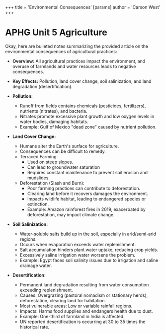 +++
 title = 'Environmental Consequences'
[params]
	author = 'Carson West'
+++
# APHG Unit 5 Agriculture
Okay, here are bulleted notes summarizing the provided article on the environmental consequences of agricultural practices:

*   **Overview:** All agricultural practices impact the environment, and overuse of farmlands and water resources leads to negative consequences.
*   **Key Effects:** Pollution, land cover change, soil salinization, and land degradation (desertification).

*   **Pollution:**
    *   Runoff from fields contains chemicals (pesticides, fertilizers), nutrients (nitrates), and bacteria.
    *   Nitrates promote excessive plant growth and low oxygen levels in water bodies, damaging habitats.
    *   Example: Gulf of Mexico "dead zone" caused by nutrient pollution.

*   **Land Cover Change:**
    *   Humans alter the Earth's surface for agriculture.
    *   Consequences can be difficult to remedy.
    *   Terraced Farming:
        *   Used on steep slopes.
        *   Can lead to groundwater saturation
        *   Requires constant maintenance to prevent soil erosion and mudslides.
    *   Deforestation (Slash and Burn):
        *   Poor farming practices can contribute to deforestation.
        *   Clearing land before it recovers damages the environment.
        *   Impacts wildlife habitat, leading to endangered species or extinction.
        *   Example: Amazon rainforest fires in 2019, exacerbated by deforestation, may impact climate change.

*   **Soil Salinization:**
    *   Water-soluble salts build up in the soil, especially in arid/semi-arid regions.
    *   Occurs when evaporation exceeds water replenishment.
    *   Salt accumulation hinders plant water uptake, reducing crop yields.
    *   Excessively saline irrigation water worsens the problem.
    *   Example: Egypt faces soil salinity issues due to irrigation and saline drainage water.

*   **Desertification:**
    *   Permanent land degradation resulting from water consumption exceeding replenishment.
    *   Causes: Overgrazing (pastoral nomadism or stationary herds), deforestation, clearing land for habitation.
    *   Most vulnerable areas: Low or variable rainfall regions.
    *   Impacts: Harms food supplies and endangers health due to dust.
    *   Example: One-third of farmland in India is affected.
    *   UN reported desertification is occurring at 30 to 35 times the historical rate.